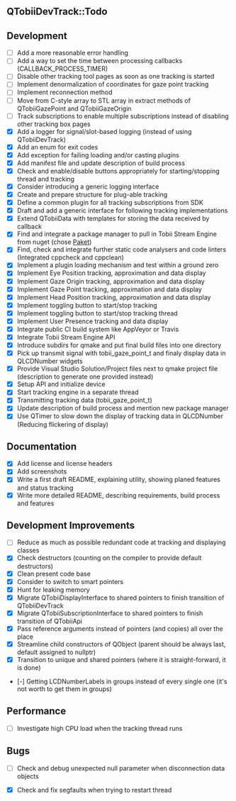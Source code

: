 QTobiiDevTrack::Todo
--

## Development
- [ ] Add a more reasonable error handling
- [ ] Add a way to set the time between processing callbacks (CALLBACK_PROCESS_TIMER)
- [ ] Disable other tracking tool pages as soon as one tracking is started
- [ ] Implement denormalization of coordinates for gaze point tracking
- [ ] Implement reconnection method
- [ ] Move from C-style array to STL array in extract methods of QTobiiGazePoint and QTobiiGazeOrigin
- [ ] Track subscriptions to enable multiple subscriptions instead of disabling other tracking box pages
- [x] Add a logger for signal/slot-based logging (instead of using QTobiiDevTrack)
- [x] Add an enum for exit codes
- [x] Add exception for failing loading and/or casting plugins
- [x] Add manifest file and update description of build process
- [x] Check and enable/disable buttons appropriately for starting/stopping thread and tracking
- [x] Consider introducing a generic logging interface
- [x] Create and prepare structure for plug-able tracking
- [x] Define a common plugin for all tracking subscriptions from SDK
- [x] Draft and add a generic interface for following tracking implementations
- [x] Extend QTobiiData with templates for storing the data received by callback
- [x] Find and integrate a package manager to pull in Tobii Stream Engine from nuget (chose [Paket](https://fsprojects.github.io/Paket/index.html))
- [x] Find, check and integrate further static code analysers and code linters (Integrated cppcheck and cppclean)
- [x] Implement a plugin loading mechanism and test within a ground zero
- [x] Implement Eye Position tracking, approximation and data display
- [x] Implement Gaze Origin tracking, approximation and data display
- [x] Implement Gaze Point tracking, approximation and data display
- [x] Implement Head Position tracking, approximation and data display
- [x] Implement toggling button to start/stop tracking
- [x] Implement toggling button to start/stop tracking thread
- [x] Implement User Presence tracking and data display
- [x] Integrate public CI build system like AppVeyor or Travis
- [x] Integrate Tobii Stream Engine API
- [x] Introduce subdirs for qmake and put final build files into one directory
- [x] Pick up transmit signal with tobii_gaze_point_t and finaly display data in QLCDNumber widgets
- [x] Provide Visual Studio Solution/Project files next to qmake project file (description to generate one provided instead)
- [x] Setup API and initialize device
- [x] Start tracking engine in a separate thread
- [x] Transmitting tracking data (tobii_gaze_point_t)
- [x] Update description of build process and mention new package manager
- [x] Use QTimer to slow down the display of tracking data in QLCDNumber (Reducing flickering of display)

## Documentation
- [x] Add license and license headers
- [x] Add screenshots
- [x] Write a first draft README, explaining utility, showing planed features and status tracking
- [x] Write more detailed README, describing requirements, build process and features

## Development Improvements
- [ ] Reduce as much as possible redundant code at tracking and displaying classes
- [x] Check destructors (counting on the compiler to provide default destructors)
- [x] Clean present code base
- [x] Consider to switch to smart pointers
- [x] Hunt for leaking memory
- [x] Migrate QTobiiDisplayInterface to shared pointers to finish transition of QTobiiDevTrack
- [x] Migrate QTobiiSubscriptionInterface to shared pointers to finish transition of QTobiiApi
- [x] Pass reference arguments instead of pointers (and copies) all over the place
- [x] Streamline child constructors of QObject (parent should be always last, default assigned to nullptr)
- [x] Transition to unique and shared pointers (where it is straight-forward, it is done)
- [-] Getting LCDNumberLabels in groups instead of every single one (it's not worth to get them in groups)

## Performance
- [ ] Investigate high CPU load when the tracking thread runs

## Bugs
- [ ] Check and debug unexpected null parameter when disconnection data objects
- [x] Check and fix segfaults when trying to restart thread

